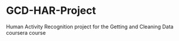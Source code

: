 GCD-HAR-Project
===============

Human Activity Recognition project for the Getting and Cleaning Data coursera course
